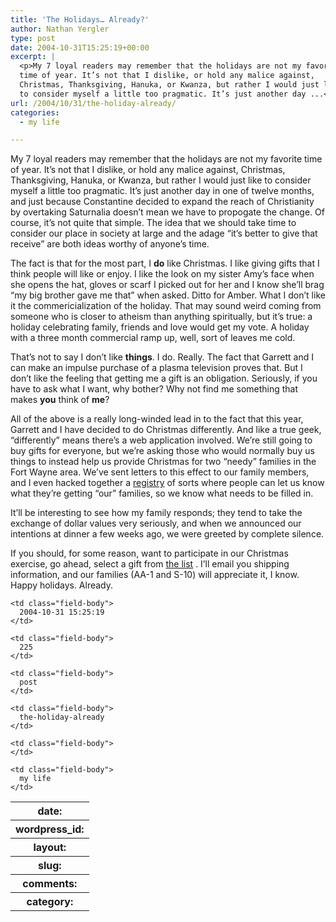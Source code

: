 ```yaml
---
title: 'The Holidays… Already?'
author: Nathan Yergler
type: post
date: 2004-10-31T15:25:19+00:00
excerpt: |
  <p>My 7 loyal readers may remember that the holidays are not my favorite
  time of year. It’s not that I dislike, or hold any malice against,
  Christmas, Thanksgiving, Hanuka, or Kwanza, but rather I would just like
  to consider myself a little too pragmatic. It’s just another day ...</p>
url: /2004/10/31/the-holiday-already/
categories:
  - my life

---
```

My 7 loyal readers may remember that the holidays are not my favorite time of year. It’s not that I dislike, or hold any malice against, Christmas, Thanksgiving, Hanuka, or Kwanza, but rather I would just like to consider myself a little too pragmatic. It’s just another day in one of twelve months, and just because Constantine decided to expand the reach of Christianity by overtaking Saturnalia doesn’t mean we have to propogate the change. Of course, it’s not quite that simple. The idea that we should take time to consider our place in society at large and the adage “it’s better to give that receive” are both ideas worthy of anyone’s time.

The fact is that for the most part, I **do** like Christmas. I like giving gifts that I think people will like or enjoy. I like the look on my sister Amy’s face when she opens the hat, gloves or scarf I picked out for her and I know she’ll brag “my big brother gave me that” when asked. Ditto for Amber. What I don’t like it the commericialization of the holiday. That may sound weird coming from someone who is closer to atheism than anything spiritually, but it’s true: a holiday celebrating family, friends and love would get my vote. A holiday with a three month commercial ramp up, well, sort of leaves me cold.

That’s not to say I don’t like **things**. I do. Really. The fact that Garrett and I can make an impulse purchase of a plasma television proves that. But I don’t like the feeling that getting me a gift is an obligation. Seriously, if you have to ask what I want, why bother? Why not find me something that makes **you** think of **me**?

All of the above is a really long-winded lead in to the fact that this year, Garrett and I have decided to do Christmas differently. And like a true geek, “differently” means there’s a web application involved. We’re still going to buy gifts for everyone, but we’re asking those who would normally buy us things to instead help us provide Christmas for two “needy” families in the Fort Wayne area. We’ve sent letters to this effect to our family members, and I even hacked together a [registry][1]  of sorts where people can let us know what they’re getting “our” families, so we know what needs to be filled in.

It’ll be interesting to see how my family responds; they tend to take the exchange of dollar values very seriously, and when we announced our intentions at dinner a few weeks ago, we were greeted by complete silence.

If you should, for some reason, want to participate in our Christmas exercise, go ahead, select a gift from [the list][1]  . I’ll email you shipping information, and our families (<span class="caps">AA</span>-1 and S-10) will appreciate it, I know. Happy holidays. Already.

<table class="docutils field-list" frame="void" rules="none">
  <col class="field-name" /> <col class="field-body" /> <tr class="field">
    <th class="field-name">
      date:
    </th>

    <td class="field-body">
      2004-10-31 15:25:19
    </td>
  </tr>

  <tr class="field">
    <th class="field-name">
      wordpress_id:
    </th>

    <td class="field-body">
      225
    </td>
  </tr>

  <tr class="field">
    <th class="field-name">
      layout:
    </th>

    <td class="field-body">
      post
    </td>
  </tr>

  <tr class="field">
    <th class="field-name">
      slug:
    </th>

    <td class="field-body">
      the-holiday-already
    </td>
  </tr>

  <tr class="field">
    <th class="field-name">
      comments:
    </th>

    <td class="field-body">
    </td>
  </tr>

  <tr class="field">
    <th class="field-name">
      category:
    </th>

    <td class="field-body">
      my life
    </td>
  </tr>
</table>

 [1]: http://yergler.net/apps/christmas2004